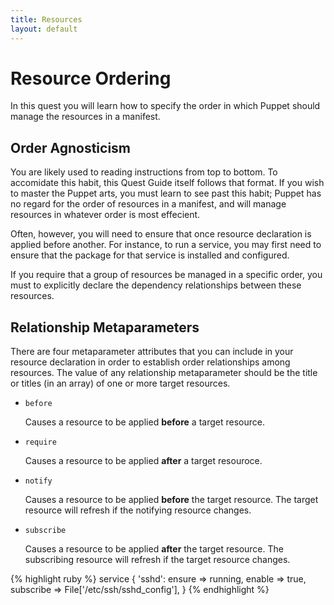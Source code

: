 ```yaml
---
title: Resources
layout: default
---
```


# Resource Ordering

In this quest you will learn how to specify the order in which Puppet should manage the resources in a manifest.

## Order Agnosticism

You are likely used to reading instructions from top to bottom. To accomidate this habit, this Quest Guide itself follows that format. If you wish to master the Puppet arts, you must learn to see past this habit; Puppet has no regard for the order of resources in a manifest, and will manage resources in whatever order is most effecient.

Often, however, you will need to ensure that once resource declaration is applied before another. For instance, to run a service, you may first need to ensure that the package for that service is installed and configured.

If you require that a group of resources be managed in a specific order, you must to explicitly declare the dependency relationships between these resources.

## Relationship Metaparameters

There are four metaparameter attributes that you can include in your resource declaration in order to establish order relationships among resources. The value of any relationship metaparameter should be the title or titles (in an array) of one or more target resources.

* `before`
	
	Causes a resource to be applied **before** a target resource.
	
* `require`

	Causes a resource to be applied **after** a target resouroce.

* `notify`

	Causes a resource to be applied **before** the target resource. The target resource will refresh if the notifying resource changes.

* `subscribe`

	Causes a resource to be applied **after** the target resource. The subscribing resource will refresh if the target resource changes.

{% highlight ruby %}
service { 'sshd':
  ensure    => running,
  enable    => true,
  subscribe => File['/etc/ssh/sshd_config'],
}
{% endhighlight %}
